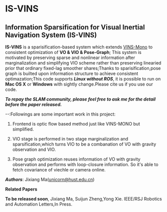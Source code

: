 # IS-VINS
## Information Sparsification for Visual Inertial Navigation System (IS-VINS)

**IS-VINS** is a sparisification-based system which extends [VINS-Mono](https://github.com/HKUST-Aerial-Robotics/VINS-Mono) to consistent optimization of **VO & VIO & Pose-Graph**; This system is motivated by preserving sparse and nonlinear information after marginalization and simplifying VIO scheme rather than preserving linearied prior that ordinary fixed-lag smoother shares;Thanks to sparisification,pose graph is builted upon information structure to achieve consistent optimazation;This code supports ***Linux without ROS***, it is possible to run on **Mac OS X** or **Windows** with sightly change.Please cite us if you use our code.

***To repay the SLAM community, please feel free to ask me for the detail before the paper released.***

--:Followings are some important work in this project:

1. Frontend is optic flow based method just like VINS-MONO but simplified.

2. VIO stage is performed in two stage marginalization and sparsification,which turns VIO to be a combanation of VO with gravity observation and VIO.

3. Pose graph optimization reuses information of VO with gravity observation and performs with loop-closure information. So it's able to fetch covariance of viechle or camera online. 

***Authors***: Jixiang Ma(unicorn@hust.edu.cn)

**Related Papers**

**To be released soon**, Jixiang Ma, Suijun Zheng,Yong Xie. IEEE/RSJ Robotics and Automation Letters,In Press.


